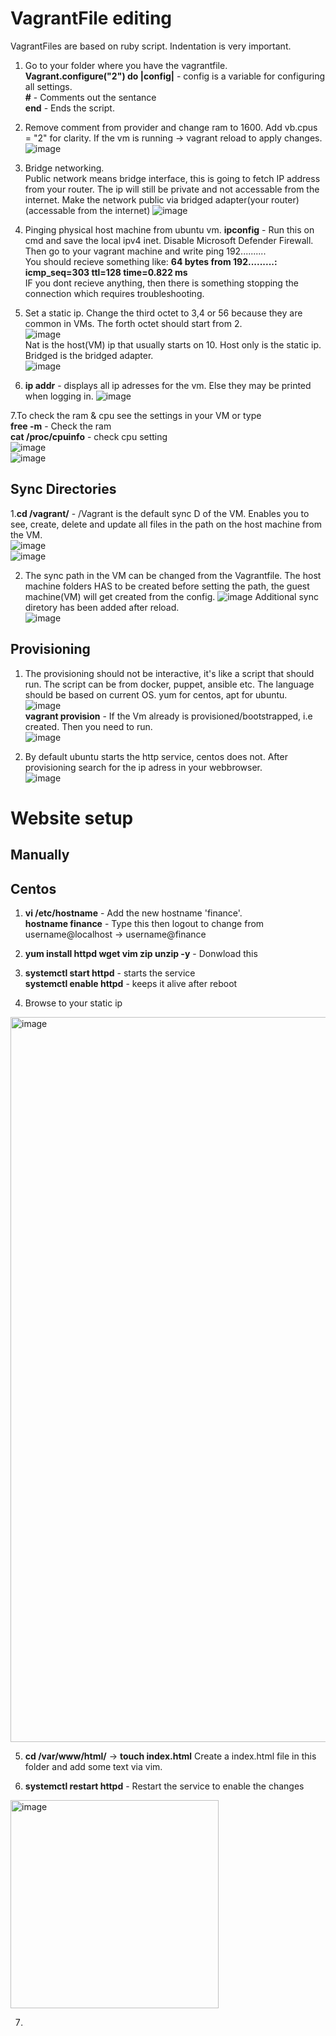 # VagrantFile editing  
VagrantFiles are based on ruby script. Indentation is very important.
1. Go to your folder where you have the vagrantfile.  
**Vagrant.configure("2") do |config|** - config is a variable for configuring all settings.  
**#** - Comments out the sentance  
**end** - Ends the script.

2. Remove comment from provider and change ram to 1600. Add vb.cpus = "2" for clarity.
   If the vm is running -> vagrant reload to apply changes.    
![image](https://github.com/Keeriiim/Vagrant/assets/117115289/6f7f927d-23bd-40bd-a321-bbac8c56c85c)

3. Bridge networking.  
Public network means bridge interface, this is going to fetch IP address from your router. The ip will still be private and not accessable from the internet.
Make the network public via bridged adapter(your router)(accessable from the internet)
![image](https://github.com/Keeriiim/Vagrant/assets/117115289/9a917470-1a72-4367-9ca7-1c34d6776de2)

4. Pinging physical host machine from ubuntu vm.
**ipconfig** - Run this on cmd and save the local ipv4 inet. Disable Microsoft Defender Firewall.
Then go to your vagrant machine and write ping 192..........  
You should recieve something like:  **64 bytes from 192.........: icmp_seq=303 ttl=128 time=0.822 ms**  
IF you dont recieve anything, then there is something stopping the connection which requires troubleshooting.

5. Set a static ip. Change the third octet to 3,4 or 56 because they are common in VMs. The forth octet should start from 2.  
![image](https://github.com/Keeriiim/Vagrant/assets/117115289/e9b79609-98af-43d9-9b42-0cd749f7fc14)  
Nat is the host(VM) ip that usually starts on 10. Host only is the static ip. Bridged is the bridged adapter.  
![image](https://github.com/Keeriiim/Vagrant/assets/117115289/bf7ade6d-fe92-4b23-8587-87c41e4bb484)  

6. **ip addr** - displays all ip adresses for the vm. Else they may be printed when logging in. 
![image](https://github.com/Keeriiim/Vagrant/assets/117115289/fbeed7a6-2ec6-4b9f-ab40-5acd26e5e052)  

7.To check the ram & cpu see the settings in your VM or type   
  **free -m** - Check the ram  
  **cat /proc/cpuinfo** - check cpu setting   
![image](https://github.com/Keeriiim/Vagrant/assets/117115289/9858510e-5922-44b4-9c61-ee509963f4dc)  
![image](https://github.com/Keeriiim/Vagrant/assets/117115289/f81f4acc-28ff-4b00-a4c2-efe01ef5e25e)  


## Sync Directories
1.**cd /vagrant/** - /Vagrant is the default sync D of the VM. Enables you to see, create, delete and update all files in the path on the host machine from the VM.  
![image](https://github.com/Keeriiim/Vagrant/assets/117115289/d071f365-9b8e-46e3-ac27-879571f1eee7)  
![image](https://github.com/Keeriiim/Vagrant/assets/117115289/a75de4d0-81d9-4b2f-9d3e-901b3368a9cc)  

2. The sync path in the VM can be changed from the Vagrantfile.
   The host machine folders HAS to be created before setting the path, the guest machine(VM) will get created from the config.
![image](https://github.com/Keeriiim/Vagrant/assets/117115289/9c30879b-dbf3-47e6-8219-2dd442d97edc)
Additional sync diretory has been added after reload.  
![image](https://github.com/Keeriiim/Vagrant/assets/117115289/b86ad7a2-a282-4475-8861-f6e50b1c5f53)

## Provisioning  
1. The provisioning should not be interactive, it's like a script that should run.
The script can be from docker, puppet, ansible etc. The language should be based on current OS. yum for centos, apt for ubuntu.  
![image](https://github.com/Keeriiim/Vagrant/assets/117115289/c57605e4-9772-4e0f-a970-348cdd58b11e)  
**vagrant provision** - If the Vm already is provisioned/bootstrapped, i.e created. Then you need to run.  
![image](https://github.com/Keeriiim/Vagrant/assets/117115289/abdcc61c-cf2e-4cb6-85ea-35e64ade39e1)

2. By default ubuntu starts the http service, centos does not. After provisioning search for the ip adress in your webbrowser.  
![image](https://github.com/Keeriiim/Vagrant/assets/117115289/e80ab6e3-2478-4451-ad0c-8d366c20f2fa)


# Website setup
## Manually
## Centos

1. **vi /etc/hostname** - Add the new hostname 'finance'.  
   **hostname finance** - Type this then logout to change from username@localhost -> username@finance

2. **yum install httpd wget vim zip unzip -y** - Donwload this  
3. **systemctl start httpd** - starts the service  
   **systemctl enable httpd** - keeps it alive after reboot
4. Browse to your static ip  
<img width="1160" alt="image" src="https://github.com/Keeriiim/Vagrant/assets/117115289/4516df45-96db-4380-9a58-d61b51bff44b">  

5. **cd /var/www/html/** -> **touch index.html** Create a index.html file in this folder and add some text via vim.  

6. **systemctl restart httpd** - Restart the service to enable the changes  

<img width="333" alt="image" src="https://github.com/Keeriiim/Vagrant/assets/117115289/7faade5e-f110-4acb-9010-655724d1fe77">  

7.









 







 









  
